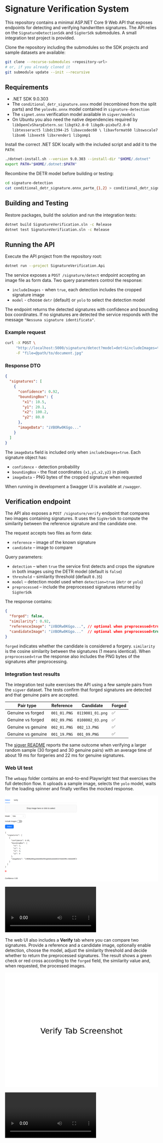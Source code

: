 # Signature Verification System

This repository contains a minimal ASP.NET Core 9 Web API that exposes endpoints for detecting and verifying handwritten signatures. The API relies on the `SignatureDetectionSdk` and `SigVerSdk` submodules. A small integration test project is provided.

Clone the repository including the submodules so the SDK projects and sample
datasets are available:

```bash
git clone --recurse-submodules <repository-url>
# or, if you already cloned it
git submodule update --init --recursive
```

## Requirements
* .NET SDK 9.0.303
* The `conditional_detr_signature.onnx` model (recombined from the split parts) and the `yolov8s.onnx` model contained in `signature-detection`
* The `signet.onnx` verification model available in `sigver/models`
* On Ubuntu you also need the native dependencies required by `libOpenCvSharpExtern.so`:
  `libgtk2.0-0 libgdk-pixbuf2.0-0 libtesseract5 libdc1394-25 libavcodec60 \
  libavformat60 libswscale7 libsm6 libxext6 libxrender1 libgomp1`

Install the correct .NET SDK locally with the included script and add it to the `PATH`:

```bash
./dotnet-install.sh --version 9.0.303 --install-dir "$HOME/.dotnet"
export PATH="$HOME/.dotnet:$PATH"
```

Recombine the DETR model before building or testing:

```bash
cd signature-detection
cat conditional_detr_signature.onnx_parte_{1,2} > conditional_detr_signature.onnx
```

## Building and Testing

Restore packages, build the solution and run the integration tests:

```bash
dotnet build SignatureVerification.sln -c Release
dotnet test SignatureVerification.sln -c Release
```

## Running the API

Execute the API project from the repository root:

```bash
dotnet run --project SignatureVerification.Api
```

The service exposes a `POST /signature/detect` endpoint accepting an image file as form data. Two query parameters control the response:

* `includeImages` - when `true`, each detection includes the cropped signature image
* `model` - choose `detr` (default) or `yolo` to select the detection model

The endpoint returns the detected signatures with confidence and bounding box coordinates.
If no signatures are detected the service responds with the message `"Nessuna signature identificata"`.

### Example request

```bash
curl -X POST \
     "http://localhost:5000/signature/detect?model=detr&includeImages=true" \
     -F "file=@path/to/document.jpg"
```

### Response DTO

```json
{
  "signatures": [
    {
      "confidence": 0.92,
      "boundingBox": {
        "x1": 10.5,
        "y1": 20.1,
        "x2": 100.2,
        "y2": 80.0
      },
      "imageData": "iVBORw0KGgo..."
    }
  ]
}
```
The `imageData` field is included only when `includeImages=true`.
Each signature object has:

* `confidence` - detection probability
* `boundingBox` - the float coordinates `{x1,y1,x2,y2}` in pixels
* `imageData` - PNG bytes of the cropped signature when requested

When running in development a Swagger UI is available at `/swagger`.

## Verification endpoint

The API also exposes a `POST /signature/verify` endpoint that compares two images
containing signatures. It uses the `SigVerSdk` to compute the similarity between
the reference signature and the candidate one.

The request accepts two files as form data:

* `reference` – image of the known signature
* `candidate` – image to compare

Query parameters:

* `detection` – when `true` the service first detects and crops the signature in
  both images using the DETR model (default is `false`)
* `threshold` – similarity threshold (default `0.35`)
* `model` – detection model used when `detection=true` (`detr` or `yolo`)
* `preprocessed` – include the preprocessed signatures returned by `SigVerSdk`

The response contains:

```json
{
  "forged": false,
  "similarity": 0.92,
  "referenceImage": "iVBORw0KGgo...", // optional when preprocessed=true
  "candidateImage": "iVBORw0KGgo..."  // optional when preprocessed=true
}
```

`forged` indicates whether the candidate is considered a forgery. `similarity`
is the cosine similarity between the signatures (1 means identical). When
`preprocessed=true` the response also includes the PNG bytes of the signatures
after preprocessing.

### Integration test results

The integration test suite exercises the API using a few sample pairs from the
`sigver` dataset. The tests confirm that forged signatures are detected and that
genuine pairs are accepted.

| Pair type | Reference | Candidate | Forged |
|-----------|-----------|-----------|-------|
| Genuine vs forged | `001_01.PNG` | `0119001_01.png` | ✅ |
| Genuine vs forged | `002_09.PNG` | `0108002_03.png` | ✅ |
| Genuine vs genuine | `002_01.PNG` | `002_13.PNG` | ✅ |
| Genuine vs genuine | `001_19.PNG` | `001_09.PNG` | ✅ |

The [sigver README](sigver/README.md) reports the same outcome when verifying a
larger random sample (30 forged and 30 genuine pairs) with an average time of
about 19 ms for forgeries and 22 ms for genuine signatures.

### Web UI test

The `webapp` folder contains an end-to-end Playwright test that exercises the full detection flow. It uploads a sample image, selects the `yolo` model, waits for the loading spinner and finally verifies the mocked response.

![Detection screenshot](webapp/docs/detect_full.png)

<video src="webapp/docs/detect_demo.mp4" controls></video>

The web UI also includes a **Verify** tab where you can compare two signatures. Provide a reference and a candidate image, optionally enable detection, choose the model, adjust the similarity threshold and decide whether to return the preprocessed signatures. The result shows a green check or red cross according to the `forged` field, the similarity value and, when requested, the processed images.

![Verify screenshot](webapp/docs/verify_full.png)

<video src="webapp/docs/verify_demo.mp4" controls></video>
